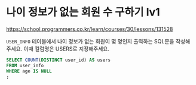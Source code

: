 # 나이 정보가 없는 회원 수 구하기 lv1
https://school.programmers.co.kr/learn/courses/30/lessons/131528

`USER_INFO` 테이블에서 나이 정보가 없는 회원이 몇 명인지 출력하는 SQL문을 작성해주세요. 이때 컬럼명은 USERS로 지정해주세요.

```sql
SELECT COUNT(DISTINCT user_id) AS users
FROM user_info
WHERE age IS NULL
;
```

